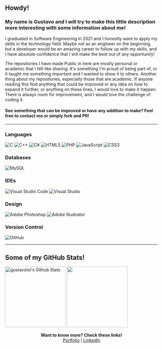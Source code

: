 ## Howdy!

### My name is Gustavo and I will try to make this little description more interesting with some information about me!
I graduated in Software Engineering in 2021 and I honestly want to apply my skills in the technology field. Maybe not as an engineer on the beginning, but a developer would be an amazing career to follow up with my skills, and I have absolute confidence that I will make the best out of any opportunity!

The repositories I have made Public in here are mostly personal or academic that I felt like sharing. It's something I'm proud of being part of, or it taught me something important and I wanted to show it to others. Another thing about my repositories, especially those that are academic. If anyone reading this find anything that could be improved or any idea on how to expand it further, or anything on these lines, I would love to make it happen. There is always room for improvement, and I would love the challenge of coding it.

#### See something that can be improved or have any addition to make? Feel free to contact me or simply fork and PR!
---
### Languages
![C](https://img.shields.io/badge/c-%2300599C.svg?style=for-the-badge&logo=c&logoColor=white)
![C++](https://img.shields.io/badge/c++-%2300599C.svg?style=for-the-badge&logo=c%2B%2B&logoColor=white)
![C#](https://img.shields.io/badge/c%23-%23239120.svg?style=for-the-badge&logo=c-sharp&logoColor=white)
![HTML5](https://img.shields.io/badge/html5-%23E34F26.svg?style=for-the-badge&logo=html5&logoColor=white)
![PHP](https://img.shields.io/badge/php-%23777BB4.svg?style=for-the-badge&logo=php&logoColor=white)
![JavaScript](https://img.shields.io/badge/javascript-%23323330.svg?style=for-the-badge&logo=javascript&logoColor=%23F7DF1E)
![CSS3](https://img.shields.io/badge/css3-%231572B6.svg?style=for-the-badge&logo=css3&logoColor=white)

### Databases
![MySQL](https://img.shields.io/badge/mysql-%2300f.svg?style=for-the-badge&logo=mysql&logoColor=white)


### IDEs
![Visual Studio Code](https://img.shields.io/badge/Visual%20Studio%20Code-0078d7.svg?style=for-the-badge&logo=visual-studio-code&logoColor=white)
![Visual Studio](https://img.shields.io/badge/Visual%20Studio-5C2D91.svg?style=for-the-badge&logo=visual-studio&logoColor=white)

### Design
![Adobe Photoshop](https://img.shields.io/badge/adobephotoshop-%2331A8FF.svg?style=for-the-badge&logo=adobephotoshop&logoColor=white)
![Adobe Illustrator](https://img.shields.io/badge/adobeillustrator-%23FF9A00.svg?style=for-the-badge&logo=adobeillustrator&logoColor=white)

### Version Control
![GitHub](https://img.shields.io/badge/github-%23121011.svg?style=for-the-badge&logo=github&logoColor=white)



---
## Some of my GitHub Stats!

<img height="200em" src="https://github-readme-stats.vercel.app/api?username=gustavoloi&include_all_commits=true&count_private=true&show_icons=true&line_height=20&title_color=7A7ADB&icon_color=2234AE&text_color=D3D3D3&bg_color=0,000000,130F40" alt="gustavoloi's Github Stats">
<img height="200em" src="https://github-readme-stats.vercel.app/api/top-langs/?username=gustavoloi&layout=compact&text_color=daf7dc&bg_color=0,000000,130F40">


<p align="center">
  <b>Want to know more? Check these links!</b>
  <br>
  <a href="https://gustavoloi-portfolio.netlify.app/">Portfolio</a> | 
  <a href="https://www.linkedin.com/in/gustavo-loi/">LinkedIn </a>  
</p>








<!--
**gustavoloi/gustavoloi** is a ✨ _special_ ✨ repository because its `README.md` (this file) appears on your GitHub profile.

Here are some ideas to get you started:

- 🔭 I’m currently working on ...
- 🌱 I’m currently learning ...
- 👯 I’m looking to collaborate on ...
- 🤔 I’m looking for help with ...
- 💬 Ask me about ...
- 📫 How to reach me: ...
- 😄 Pronouns: ...
- ⚡ Fun fact: ...
-->

